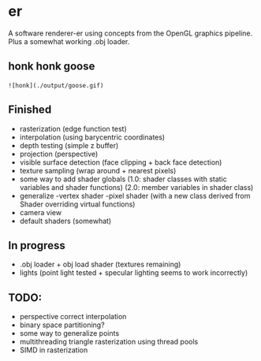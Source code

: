 # er
A software renderer-er using concepts from the OpenGL graphics pipeline.
Plus a somewhat working .obj loader.

## honk honk goose

    ![honk](./output/goose.gif)



## Finished
- rasterization (edge function test)
- interpolation (using barycentric coordinates)
- depth testing (simple z buffer)
- projection (perspective)
- visible surface detection (face clipping + back face detection)
- texture sampling (wrap around + nearest pixels)
- some way to add shader globals 
    (1.0: shader classes with static variables and shader functions)
    (2.0: member variables in shader class)
- generalize    -vertex shader -pixel shader
    (with a new class derived from Shader overriding virtual functions)
- camera view
- default shaders (somewhat)
                

## In progress
- .obj loader + obj load shader (textures remaining)
- lights (point light tested + specular lighting seems to work incorrectly)

## TODO: 
- perspective correct interpolation
- binary space partitioning?
- some way to generalize points
- multithreading triangle rasterization using thread pools
- SIMD in rasterization